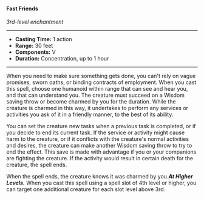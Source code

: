 #### Fast Friends
*3rd-level enchantment*
___
- **Casting Time:** 1 action
- **Range:** 30 feet
- **Components:** V
- **Duration:** Concentration, up to 1 hour
---
When you need to make sure something gets done, you can't rely on vague promises, sworn oaths, or binding contracts of employment. When you cast this spell, choose one humanoid within range that can see and hear you, and that can understand you. The creature must succeed on a Wisdom saving throw or become charmed by you for the duration. While the creature is charmed in this way, it undertakes to perform any services or activities you ask of it in a friendly manner, to the best of its ability.

You can set the creature new tasks when a previous task is completed, or if you decide to end its current task. If the service or activity might cause harm to the creature, or if it conflicts with the creature's normal activities and desires, the creature can make another Wisdom saving throw to try to end the effect. This save is made with advantage if you or your companions are fighting the creature. If the activity would result in certain death for the creature, the spell ends.

When the spell ends, the creature knows it was charmed by you.***At Higher Levels.*** When you cast this spell using a spell slot of 4th level or higher, you can target one additional creature for each slot level above 3rd.